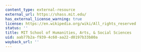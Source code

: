 ```yaml
---
content_type: external-resource
external_url: https://shass.mit.edu/
has_external_license_warning: true
license: https://en.wikipedia.org/wiki/All_rights_reserved
status: ''
title: MIT School of Humanities, Arts, & Social Sciences
uid: aab77b2a-f939-4c60-aa22-d0197b33b80a
wayback_url: ''
---
```

